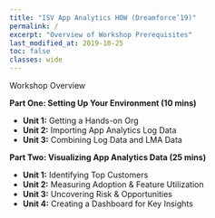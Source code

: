 ```yaml
---
title: "ISV App Analytics HOW (Dreamforce’19)"
permalink: /
excerpt: "Overview of Workshop Prerequisites"
last_modified_at: 2019-10-25
toc: false
classes: wide
---
```


Workshop Overview

**Part One: Setting Up Your Environment (10 mins)**
* **Unit 1:** Getting a Hands-on Org
* **Unit 2:** Importing App Analytics Log Data 
* **Unit 3:** Combining Log Data and LMA Data 

**Part Two: Visualizing App Analytics Data (25 mins)**
* **Unit 1:** Identifying Top Customers
* **Unit 2:** Measuring Adoption & Feature Utilization
* **Unit 3:** Uncovering Risk & Opportunities
* **Unit 4:** Creating a Dashboard for Key Insights

